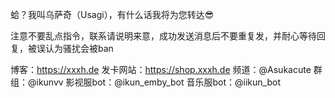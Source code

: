 蛤？我叫乌萨奇（Usagi），有什么话我将为您转达😎

注意不要乱点指令，联系请说明来意，成功发送消息后不要重复发，并耐心等待回复，被误认为骚扰会被ban

博客：https://xxxh.de 
发卡网站：https://shop.xxxh.de
频道：@Asukacute
群组：@ikunvv
影视服bot：@ikun_emby_bot
音乐服bot：@iikun_bot



